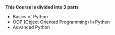 **This Course is divided into 3 parts**
 - Basics of Python
 - OOP (Object Oriented Programming) in Python
 - Advanced Python
